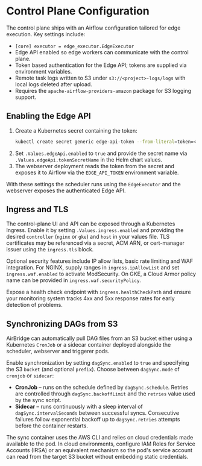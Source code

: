 # Control Plane Configuration

The control plane ships with an Airflow configuration tailored for edge execution.
Key settings include:

- `[core] executor = edge_executor.EdgeExecutor`
- Edge API enabled so edge workers can communicate with the control plane.
- Token based authentication for the Edge API; tokens are supplied via environment variables.
- Remote task logs written to S3 under `s3://<project>-logs/logs` with local logs deleted after upload.
- Requires the `apache-airflow-providers-amazon` package for S3 logging support.

## Enabling the Edge API

1. Create a Kubernetes secret containing the token:
   ```bash
   kubectl create secret generic edge-api-token --from-literal=token=<token>
   ```
2. Set `.Values.edgeApi.enabled` to `true` and provide the secret name via
   `.Values.edgeApi.tokenSecretName` in the Helm chart values.
3. The webserver deployment reads the token from the secret and exposes it to
   Airflow via the `EDGE_API_TOKEN` environment variable.

With these settings the scheduler runs using the `EdgeExecutor` and the webserver
exposes the authenticated Edge API.

## Ingress and TLS

The control-plane UI and API can be exposed through a Kubernetes Ingress. Enable
it by setting `.Values.ingress.enabled` and providing the desired `controller`
(`nginx` or `gke`) and `host` in your values file. TLS certificates may be
referenced via a secret, ACM ARN, or cert-manager issuer using the
`ingress.tls` block.

Optional security features include IP allow lists, basic rate limiting and WAF
integration. For NGINX, supply ranges in `ingress.ipAllowList` and set
`ingress.waf.enabled` to activate ModSecurity. On GKE, a Cloud Armor policy name
can be provided in `ingress.waf.securityPolicy`.

Expose a health check endpoint with `ingress.healthCheckPath` and ensure your
monitoring system tracks 4xx and 5xx response rates for early detection of
problems.

## Synchronizing DAGs from S3

AirBridge can automatically pull DAG files from an S3 bucket either using a
Kubernetes `CronJob` or a sidecar container deployed alongside the scheduler,
webserver and triggerer pods.

Enable synchronization by setting `dagSync.enabled` to `true` and specifying the
S3 `bucket` (and optional `prefix`). Choose between `dagSync.mode` of `cronjob`
or `sidecar`:

- **CronJob** – runs on the schedule defined by `dagSync.schedule`. Retries are
  controlled through `dagSync.backoffLimit` and the `retries` value used by the
  sync script.
- **Sidecar** – runs continuously with a sleep interval of
  `dagSync.intervalSeconds` between successful syncs. Consecutive failures follow
  exponential backoff up to `dagSync.retries` attempts before the container
  restarts.

The sync container uses the AWS CLI and relies on cloud credentials made
available to the pod. In cloud environments, configure IAM Roles for Service
Accounts (IRSA) or an equivalent mechanism so the pod's service account can read
from the target S3 bucket without embedding static credentials.
